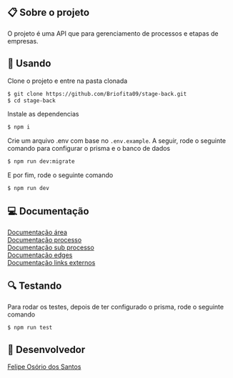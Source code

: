 ## 📋 Sobre o projeto

O projeto é uma API que para gerenciamento de processos e etapas de empresas.

## 🏁 Usando

Clone o projeto e entre na pasta clonada

```bash
$ git clone https://github.com/Briofita09/stage-back.git
$ cd stage-back
```

Instale as dependencias

```bash
$ npm i
```

Crie um arquivo .env com base no `.env.example`.
A seguir, rode o seguinte comando para configurar o prisma e o banco de dados

```bash
$ npm run dev:migrate
```

E por fim, rode o seguinte comando

```bash
$ npm run dev
```

## 💻 Documentação

[Documentação área](./Docs/AreaDocumentation.md)  
[Documentação processo](./Docs/ProcessDocumentation.md)  
[Documentação sub processo](./Docs/SubProcessDocumentation.md)  
[Documentação edges](./Docs/EdgeDocumentation.md)  
[Documentação links externos](./Docs/ExternalLinkDocumentation.md)

## 🔍 Testando

Para rodar os testes, depois de ter configurado o prisma, rode o seguinte comando

```bash
$ npm run test
```

## 🧠 Desenvolvedor

[Felipe Osório dos Santos](https://www.linkedin.com/in/felipe-osorio/)
